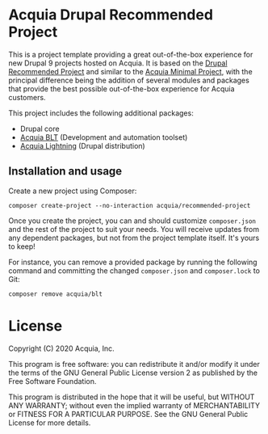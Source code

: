 Acquia Drupal Recommended Project
====

This is a project template providing a great out-of-the-box experience for new Drupal 9 projects hosted on Acquia. It is based on the [Drupal Recommended Project](https://github.com/drupal/recommended-project/tree/9.0.x) and similar to the [Acquia Minimal Project](https://github.com/acquia/minimal-project), with the principal difference being the addition of several modules and packages that provide the best possible out-of-the-box experience for Acquia customers.

This project includes the following additional packages:
* Drupal core
* [Acquia BLT](https://github.com/acquia/blt) (Development and automation toolset)
* [Acquia Lightning](https://github.com/acquia/lightning) (Drupal distribution)

## Installation and usage

Create a new project using Composer:
```
composer create-project --no-interaction acquia/recommended-project
```

Once you create the project, you can and should customize `composer.json` and the rest of the project to suit your needs. You will receive updates from any dependent packages, but not from the project template itself. It's yours to keep!

For instance, you can remove a provided package by running the following command and committing the changed `composer.json` and `composer.lock` to Git:
```
composer remove acquia/blt
```

# License

Copyright (C) 2020 Acquia, Inc.

This program is free software: you can redistribute it and/or modify it under the terms of the GNU General Public License version 2 as published by the Free Software Foundation.

This program is distributed in the hope that it will be useful, but WITHOUT ANY WARRANTY; without even the implied warranty of MERCHANTABILITY or FITNESS FOR A PARTICULAR PURPOSE.  See the GNU General Public License for more details.
